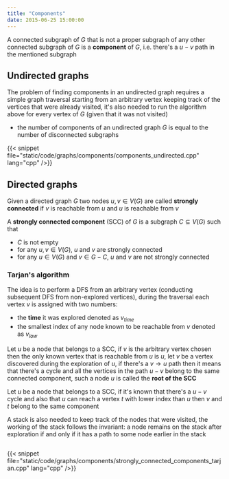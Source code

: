 ```yaml
---
title: "Components"
date: 2015-06-25 15:00:00
---
```


A connected subgraph of $G$ that is not a proper subgraph of any other connected subgraph of $G$ is a **component** of $G$, i.e. there's a $u-v$ path in the mentioned subgraph

## Undirected graphs

The problem of finding components in an undirected graph requires a simple graph traversal starting from an arbitrary vertex keeping track of the vertices that were already visited, it's also needed to run the algorithm above for every vertex of $G$ (given that it was not visited)

- the number of components of an undirected graph $G$ is equal to the number of disconnected subgraphs

{{< snippet file="static/code/graphs/components/components_undirected.cpp" lang="cpp" />}}

## Directed graphs

Given a directed graph $G$ two nodes $u, v \in V(G)$ are called **strongly connected** if $v$ is reachable from $u$ and $u$ is reachable from $v$

A **strongly connected component** (SCC) of $G$ is a subgraph $C \subseteq V(G)$ such that

- $C$ is not empty
- for any $u,v \in V(G)$, $u$ and $v$ are strongly connected
- for any $u \in V(G)$ and $v \in G - C$, $u$ and $v$ are not strongly connected

### Tarjan's algorithm

The idea is to perform a DFS from an arbitrary vertex (conducting subsequent DFS from non-explored vertices), during the traversal each vertex $v$ is assigned with two numbers:

- the **time** it was explored denoted as $v_{time}$
- the smallest index of any node known to be reachable from $v$ denoted as $v_{low}$

Let $u$ be a node that belongs to a SCC, if $v$ is the arbitrary vertex chosen then the only known vertex that is reachable from $u$ is $u$, let $v$ be a vertex discovered during the exploration of $u$, if there's a $v \rightarrow u$ path then it means that there's a cycle and all the vertices in the path $u-v$ belong to the same connected component, such a node $u$ is called the **root of the SCC**

Let $u$ be a node that belongs to a SCC, if it's known that there's a $u-v$ cycle and also that $u$ can reach a vertex $t$ with lower index than $u$ then $v$ and $t$ belong to the same component

A stack is also needed to keep track of the nodes that were visited, the working of the stack follows the invariant: a node remains on the stack after exploration if and only if it has a path to some node earlier in the stack

<img class="lazy-load center" data-src="https://upload.wikimedia.org/wikipedia/commons/6/60/Tarjan%27s_Algorithm_Animation.gif?1435613160896" style="display: block" alt="">

{{< snippet file="static/code/graphs/components/strongly_connected_components_tarjan.cpp" lang="cpp" />}}
